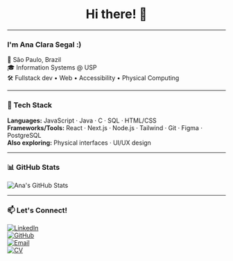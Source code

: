 <h1 align="center">Hi there! 👋</h1>

---

### I'm Ana Clara Segal :)

📍 São Paulo, Brazil  
🎓 Information Systems @ USP  
🛠️ Fullstack dev • Web • Accessibility • Physical Computing  

---

### 🔧 Tech Stack

**Languages:** JavaScript · Java · C · SQL · HTML/CSS  
**Frameworks/Tools:** React · Next.js · Node.js · Tailwind · Git · Figma · PostgreSQL  
**Also exploring:** Physical interfaces · UI/UX design

---

### 📊 GitHub Stats

<p align="left">
  <img src="https://github-readme-stats.vercel.app/api?username=segalv&show_icons=true&theme=default" alt="Ana's GitHub Stats" />
  <!--<img src="https://github-readme-stats.vercel.app/api/top-langs/?username=segalv&layout=compact&theme=default" alt="Top Languages" />-->
</p>

---

### 📫 Let's Connect!

[![LinkedIn](https://img.shields.io/badge/LinkedIn-blue?style=for-the-badge&logo=linkedin&logoColor=white)](https://www.linkedin.com/in/anaclarasegal)  
[![GitHub](https://img.shields.io/badge/GitHub-segalv-181717?style=for-the-badge&logo=github)](https://github.com/segalv)  
[![Email](https://img.shields.io/badge/Email-anaclarasvp@usp.br-red?style=for-the-badge&logo=gmail&logoColor=white)](mailto:anaclarasvp@usp.br)  
[![CV](https://img.shields.io/badge/CV-PDF-critical?style=for-the-badge&logo=adobeacrobatreader&logoColor=white)](https://github.com/segalv/segalv/blob/main/CV.pdf?raw=true)
